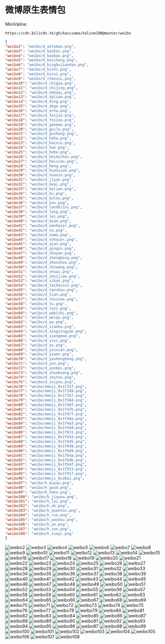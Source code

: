 # 微博原生表情包

MiniValine:

`https://cdn.bilicdn.tk/gh/kasisama/ValineCDN@master/weibo`

```json
{
"weibo2": "weibo/d_aoteman.png",
"weibo3": "weibo/d_baibai.png",
"weibo4": "weibo/d_baobao.png",
"weibo5": "weibo/d_beishang.png",
"weibo6": "weibo/d_bingbujiandan.png",
"weibo7": "weibo/d_bishi.png",
"weibo8": "weibo/d_bizui.png",
"weibo9": "weibo/d_chanzui.png",
"weibo10": "weibo/d_chigua.png",
"weibo11": "weibo/d_chijing.png",
"weibo12": "weibo/d_dahaqi.png",
"weibo13": "weibo/d_dalian.png",
"weibo14": "weibo/d_ding.png",
"weibo15": "weibo/d_doge.png",
"weibo16": "weibo/d_erha.png",
"weibo17": "weibo/d_feijie.png",
"weibo18": "weibo/d_feizao.png",
"weibo19": "weibo/d_ganmao.png",
"weibo20": "weibo/d_guile.png",
"weibo21": "weibo/d_guzhang.png",
"weibo22": "weibo/d_haha.png",
"weibo23": "weibo/d_haixiu.png",
"weibo24": "weibo/d_han.png",
"weibo25": "weibo/d_hehe.png",
"weibo26": "weibo/d_heiheihei.png",
"weibo27": "weibo/d_heixian.png",
"weibo28": "weibo/d_heng.png",
"weibo29": "weibo/d_huaixiao.png",
"weibo30": "weibo/d_huaxin.png",
"weibo31": "weibo/d_jiyan.png",
"weibo32": "weibo/d_keai.png",
"weibo33": "weibo/d_kelian.png",
"weibo34": "weibo/d_ku.png",
"weibo35": "weibo/d_kulou.png",
"weibo36": "weibo/d_kun.png",
"weibo37": "weibo/d_landelini.png",
"weibo38": "weibo/d_lang.png",
"weibo39": "weibo/d_lei.png",
"weibo40": "weibo/d_miao.png",
"weibo41": "weibo/d_nanhaier.png",
"weibo42": "weibo/d_nu.png",
"weibo43": "weibo/d_numa.png",
"weibo44": "weibo/d_nvhaier.png",
"weibo45": "weibo/d_qian.png",
"weibo46": "weibo/d_qinqin.png",
"weibo47": "weibo/d_shayan.png",
"weibo48": "weibo/d_shengbing.png",
"weibo49": "weibo/d_shenshou.png",
"weibo50": "weibo/d_shiwang.png",
"weibo51": "weibo/d_shuai.png",
"weibo52": "weibo/d_shuijiao.png",
"weibo53": "weibo/d_sikao.png",
"weibo54": "weibo/d_taikaixin.png",
"weibo55": "weibo/d_tanshou.png",
"weibo56": "weibo/d_tian.png",
"weibo57": "weibo/d_touxiao.png",
"weibo58": "weibo/d_tu.png",
"weibo59": "weibo/d_tuzi.png",
"weibo60": "weibo/d_wabishi.png",
"weibo61": "weibo/d_weiqu.png",
"weibo62": "weibo/d_wu.png",
"weibo63": "weibo/d_xiaoku.png",
"weibo64": "weibo/d_xingxingyan.png",
"weibo65": "weibo/d_xiongmao.png",
"weibo66": "weibo/d_xixi.png",
"weibo67": "weibo/d_xu.png",
"weibo68": "weibo/d_yinxian.png",
"weibo69": "weibo/d_yiwen.png",
"weibo70": "weibo/d_youhengheng.png",
"weibo71": "weibo/d_yun.png",
"weibo72": "weibo/d_yunbei.png",
"weibo73": "weibo/d_zhuakuang.png",
"weibo74": "weibo/d_zhutou.png",
"weibo75": "weibo/d_zuiyou.png",
"weibo76": "weibo/emoji_0x1f31f.png",
"weibo77": "weibo/emoji_0x1f349.png",
"weibo78": "weibo/emoji_0x1f357.png",
"weibo79": "weibo/emoji_0x1f384.png",
"weibo80": "weibo/emoji_0x1f44f.png",
"weibo81": "weibo/emoji_0x1f47b.png",
"weibo82": "weibo/emoji_0x1f47f.png",
"weibo83": "weibo/emoji_0x1f48a.png",
"weibo84": "weibo/emoji_0x1f4a3.png",
"weibo85": "weibo/emoji_0x1f4a9.png",
"weibo86": "weibo/emoji_0x1f631.png",
"weibo87": "weibo/emoji_0x1f643.png",
"weibo88": "weibo/emoji_0x1f645.png",
"weibo89": "weibo/emoji_0x1f648.png",
"weibo90": "weibo/emoji_0x1f649.png",
"weibo91": "weibo/emoji_0x1f64a.png",
"weibo92": "weibo/emoji_0x1f64b.png",
"weibo93": "weibo/emoji_0x1f64f.png",
"weibo94": "weibo/emoji_0x1f913.png",
"weibo95": "weibo/emoji_0x1f917.png",
"weibo96": "weibo/emoji_0x26a1.png",
"weibo97": "weibo/h_buyao.png",
"weibo98": "weibo/h_good.png",
"weibo99": "weibo/h_haha.png",
"weibo100": "weibo/h_jiayou.png",
"weibo101": "weibo/h_lai.png",
"weibo102": "weibo/h_ok.png",
"weibo103": "weibo/h_quantou.png",
"weibo104": "weibo/h_ruo.png",
"weibo105": "weibo/h_woshou.png",
"weibo106": "weibo/h_ye.png",
"weibo107": "weibo/h_zan.png",
"weibo108": "weibo/h_zuoyi.png"
}
```
![weibo2](https://cdn.bilicdn.tk/gh/kasisama/ValineCDN@master/weibo/d_aoteman.png)
![weibo3](https://cdn.bilicdn.tk/gh/kasisama/ValineCDN@master/weibo/d_baibai.png)
![weibo4](https://cdn.bilicdn.tk/gh/kasisama/ValineCDN@master/weibo/d_baobao.png)
![weibo5](https://cdn.bilicdn.tk/gh/kasisama/ValineCDN@master/weibo/d_beishang.png)
![weibo6](https://cdn.bilicdn.tk/gh/kasisama/ValineCDN@master/weibo/d_bingbujiandan.png)
![weibo7](https://cdn.bilicdn.tk/gh/kasisama/ValineCDN@master/weibo/d_bishi.png)
![weibo8](https://cdn.bilicdn.tk/gh/kasisama/ValineCDN@master/weibo/d_bizui.png)
![weibo9](https://cdn.bilicdn.tk/gh/kasisama/ValineCDN@master/weibo/d_chanzui.png)
![weibo10](https://cdn.bilicdn.tk/gh/kasisama/ValineCDN@master/weibo/d_chigua.png)
![weibo11](https://cdn.bilicdn.tk/gh/kasisama/ValineCDN@master/weibo/d_chijing.png)
![weibo12](https://cdn.bilicdn.tk/gh/kasisama/ValineCDN@master/weibo/d_dahaqi.png)
![weibo13](https://cdn.bilicdn.tk/gh/kasisama/ValineCDN@master/weibo/d_dalian.png)
![weibo14](https://cdn.bilicdn.tk/gh/kasisama/ValineCDN@master/weibo/d_ding.png)
![weibo15](https://cdn.bilicdn.tk/gh/kasisama/ValineCDN@master/weibo/d_doge.png)
![weibo16](https://cdn.bilicdn.tk/gh/kasisama/ValineCDN@master/weibo/d_erha.png)
![weibo17](https://cdn.bilicdn.tk/gh/kasisama/ValineCDN@master/weibo/d_feijie.png)
![weibo18](https://cdn.bilicdn.tk/gh/kasisama/ValineCDN@master/weibo/d_feizao.png)
![weibo19](https://cdn.bilicdn.tk/gh/kasisama/ValineCDN@master/weibo/d_ganmao.png)
![weibo20](https://cdn.bilicdn.tk/gh/kasisama/ValineCDN@master/weibo/d_guile.png)
![weibo21](https://cdn.bilicdn.tk/gh/kasisama/ValineCDN@master/weibo/d_guzhang.png)
![weibo22](https://cdn.bilicdn.tk/gh/kasisama/ValineCDN@master/weibo/d_haha.png)
![weibo23](https://cdn.bilicdn.tk/gh/kasisama/ValineCDN@master/weibo/d_haixiu.png)
![weibo24](https://cdn.bilicdn.tk/gh/kasisama/ValineCDN@master/weibo/d_han.png)
![weibo25](https://cdn.bilicdn.tk/gh/kasisama/ValineCDN@master/weibo/d_hehe.png)
![weibo26](https://cdn.bilicdn.tk/gh/kasisama/ValineCDN@master/weibo/d_heiheihei.png)
![weibo27](https://cdn.bilicdn.tk/gh/kasisama/ValineCDN@master/weibo/d_heixian.png)
![weibo28](https://cdn.bilicdn.tk/gh/kasisama/ValineCDN@master/weibo/d_heng.png)
![weibo29](https://cdn.bilicdn.tk/gh/kasisama/ValineCDN@master/weibo/d_huaixiao.png)
![weibo30](https://cdn.bilicdn.tk/gh/kasisama/ValineCDN@master/weibo/d_huaxin.png)
![weibo31](https://cdn.bilicdn.tk/gh/kasisama/ValineCDN@master/weibo/d_jiyan.png)
![weibo32](https://cdn.bilicdn.tk/gh/kasisama/ValineCDN@master/weibo/d_keai.png)
![weibo33](https://cdn.bilicdn.tk/gh/kasisama/ValineCDN@master/weibo/d_kelian.png)
![weibo34](https://cdn.bilicdn.tk/gh/kasisama/ValineCDN@master/weibo/d_ku.png)
![weibo35](https://cdn.bilicdn.tk/gh/kasisama/ValineCDN@master/weibo/d_kulou.png)
![weibo36](https://cdn.bilicdn.tk/gh/kasisama/ValineCDN@master/weibo/d_kun.png)
![weibo37](https://cdn.bilicdn.tk/gh/kasisama/ValineCDN@master/weibo/d_landelini.png)
![weibo38](https://cdn.bilicdn.tk/gh/kasisama/ValineCDN@master/weibo/d_lang.png)
![weibo39](https://cdn.bilicdn.tk/gh/kasisama/ValineCDN@master/weibo/d_lei.png)
![weibo40](https://cdn.bilicdn.tk/gh/kasisama/ValineCDN@master/weibo/d_miao.png)
![weibo41](https://cdn.bilicdn.tk/gh/kasisama/ValineCDN@master/weibo/d_nanhaier.png)
![weibo42](https://cdn.bilicdn.tk/gh/kasisama/ValineCDN@master/weibo/d_nu.png)
![weibo43](https://cdn.bilicdn.tk/gh/kasisama/ValineCDN@master/weibo/d_numa.png)
![weibo44](https://cdn.bilicdn.tk/gh/kasisama/ValineCDN@master/weibo/d_nvhaier.png)
![weibo45](https://cdn.bilicdn.tk/gh/kasisama/ValineCDN@master/weibo/d_qian.png)
![weibo46](https://cdn.bilicdn.tk/gh/kasisama/ValineCDN@master/weibo/d_qinqin.png)
![weibo47](https://cdn.bilicdn.tk/gh/kasisama/ValineCDN@master/weibo/d_shayan.png)
![weibo48](https://cdn.bilicdn.tk/gh/kasisama/ValineCDN@master/weibo/d_shengbing.png)
![weibo49](https://cdn.bilicdn.tk/gh/kasisama/ValineCDN@master/weibo/d_shenshou.png)
![weibo50](https://cdn.bilicdn.tk/gh/kasisama/ValineCDN@master/weibo/d_shiwang.png)
![weibo51](https://cdn.bilicdn.tk/gh/kasisama/ValineCDN@master/weibo/d_shuai.png)
![weibo52](https://cdn.bilicdn.tk/gh/kasisama/ValineCDN@master/weibo/d_shuijiao.png)
![weibo53](https://cdn.bilicdn.tk/gh/kasisama/ValineCDN@master/weibo/d_sikao.png)
![weibo54](https://cdn.bilicdn.tk/gh/kasisama/ValineCDN@master/weibo/d_taikaixin.png)
![weibo55](https://cdn.bilicdn.tk/gh/kasisama/ValineCDN@master/weibo/d_tanshou.png)
![weibo56](https://cdn.bilicdn.tk/gh/kasisama/ValineCDN@master/weibo/d_tian.png)
![weibo57](https://cdn.bilicdn.tk/gh/kasisama/ValineCDN@master/weibo/d_touxiao.png)
![weibo58](https://cdn.bilicdn.tk/gh/kasisama/ValineCDN@master/weibo/d_tu.png)
![weibo59](https://cdn.bilicdn.tk/gh/kasisama/ValineCDN@master/weibo/d_tuzi.png)
![weibo60](https://cdn.bilicdn.tk/gh/kasisama/ValineCDN@master/weibo/d_wabishi.png)
![weibo61](https://cdn.bilicdn.tk/gh/kasisama/ValineCDN@master/weibo/d_weiqu.png)
![weibo62](https://cdn.bilicdn.tk/gh/kasisama/ValineCDN@master/weibo/d_wu.png)
![weibo63](https://cdn.bilicdn.tk/gh/kasisama/ValineCDN@master/weibo/d_xiaoku.png)
![weibo64](https://cdn.bilicdn.tk/gh/kasisama/ValineCDN@master/weibo/d_xingxingyan.png)
![weibo65](https://cdn.bilicdn.tk/gh/kasisama/ValineCDN@master/weibo/d_xiongmao.png)
![weibo66](https://cdn.bilicdn.tk/gh/kasisama/ValineCDN@master/weibo/d_xixi.png)
![weibo67](https://cdn.bilicdn.tk/gh/kasisama/ValineCDN@master/weibo/d_xu.png)
![weibo68](https://cdn.bilicdn.tk/gh/kasisama/ValineCDN@master/weibo/d_yinxian.png)
![weibo69](https://cdn.bilicdn.tk/gh/kasisama/ValineCDN@master/weibo/d_yiwen.png)
![weibo70](https://cdn.bilicdn.tk/gh/kasisama/ValineCDN@master/weibo/d_youhengheng.png)
![weibo71](https://cdn.bilicdn.tk/gh/kasisama/ValineCDN@master/weibo/d_yun.png)
![weibo72](https://cdn.bilicdn.tk/gh/kasisama/ValineCDN@master/weibo/d_yunbei.png)
![weibo73](https://cdn.bilicdn.tk/gh/kasisama/ValineCDN@master/weibo/d_zhuakuang.png)
![weibo74](https://cdn.bilicdn.tk/gh/kasisama/ValineCDN@master/weibo/d_zhutou.png)
![weibo75](https://cdn.bilicdn.tk/gh/kasisama/ValineCDN@master/weibo/d_zuiyou.png)
![weibo76](https://cdn.bilicdn.tk/gh/kasisama/ValineCDN@master/weibo/emoji_0x1f31f.png)
![weibo77](https://cdn.bilicdn.tk/gh/kasisama/ValineCDN@master/weibo/emoji_0x1f349.png)
![weibo78](https://cdn.bilicdn.tk/gh/kasisama/ValineCDN@master/weibo/emoji_0x1f357.png)
![weibo79](https://cdn.bilicdn.tk/gh/kasisama/ValineCDN@master/weibo/emoji_0x1f384.png)
![weibo80](https://cdn.bilicdn.tk/gh/kasisama/ValineCDN@master/weibo/emoji_0x1f44f.png)
![weibo81](https://cdn.bilicdn.tk/gh/kasisama/ValineCDN@master/weibo/emoji_0x1f47b.png)
![weibo82](https://cdn.bilicdn.tk/gh/kasisama/ValineCDN@master/weibo/emoji_0x1f47f.png)
![weibo83](https://cdn.bilicdn.tk/gh/kasisama/ValineCDN@master/weibo/emoji_0x1f48a.png)
![weibo84](https://cdn.bilicdn.tk/gh/kasisama/ValineCDN@master/weibo/emoji_0x1f4a3.png)
![weibo85](https://cdn.bilicdn.tk/gh/kasisama/ValineCDN@master/weibo/emoji_0x1f4a9.png)
![weibo86](https://cdn.bilicdn.tk/gh/kasisama/ValineCDN@master/weibo/emoji_0x1f631.png)
![weibo87](https://cdn.bilicdn.tk/gh/kasisama/ValineCDN@master/weibo/emoji_0x1f643.png)
![weibo88](https://cdn.bilicdn.tk/gh/kasisama/ValineCDN@master/weibo/emoji_0x1f645.png)
![weibo89](https://cdn.bilicdn.tk/gh/kasisama/ValineCDN@master/weibo/emoji_0x1f648.png)
![weibo90](https://cdn.bilicdn.tk/gh/kasisama/ValineCDN@master/weibo/emoji_0x1f649.png)
![weibo91](https://cdn.bilicdn.tk/gh/kasisama/ValineCDN@master/weibo/emoji_0x1f64a.png)
![weibo92](https://cdn.bilicdn.tk/gh/kasisama/ValineCDN@master/weibo/emoji_0x1f64b.png)
![weibo93](https://cdn.bilicdn.tk/gh/kasisama/ValineCDN@master/weibo/emoji_0x1f64f.png)
![weibo94](https://cdn.bilicdn.tk/gh/kasisama/ValineCDN@master/weibo/emoji_0x1f913.png)
![weibo95](https://cdn.bilicdn.tk/gh/kasisama/ValineCDN@master/weibo/emoji_0x1f917.png)
![weibo96](https://cdn.bilicdn.tk/gh/kasisama/ValineCDN@master/weibo/emoji_0x26a1.png)
![weibo97](https://cdn.bilicdn.tk/gh/kasisama/ValineCDN@master/weibo/h_buyao.png)
![weibo98](https://cdn.bilicdn.tk/gh/kasisama/ValineCDN@master/weibo/h_good.png)
![weibo99](https://cdn.bilicdn.tk/gh/kasisama/ValineCDN@master/weibo/h_haha.png)
![weibo100](https://cdn.bilicdn.tk/gh/kasisama/ValineCDN@master/weibo/h_jiayou.png)
![weibo101](https://cdn.bilicdn.tk/gh/kasisama/ValineCDN@master/weibo/h_lai.png)
![weibo102](https://cdn.bilicdn.tk/gh/kasisama/ValineCDN@master/weibo/h_ok.png)
![weibo103](https://cdn.bilicdn.tk/gh/kasisama/ValineCDN@master/weibo/h_quantou.png)
![weibo104](https://cdn.bilicdn.tk/gh/kasisama/ValineCDN@master/weibo/h_ruo.png)
![weibo105](https://cdn.bilicdn.tk/gh/kasisama/ValineCDN@master/weibo/h_woshou.png)
![weibo106](https://cdn.bilicdn.tk/gh/kasisama/ValineCDN@master/weibo/h_ye.png)
![weibo107](https://cdn.bilicdn.tk/gh/kasisama/ValineCDN@master/weibo/h_zan.png)
![weibo108](https://cdn.bilicdn.tk/gh/kasisama/ValineCDN@master/weibo/h_zuoyi.png)